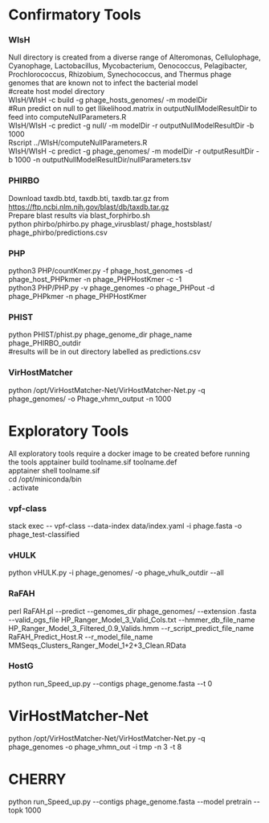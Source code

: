 # Confirmatory Tools 
### WIsH 
Null directory is created from a diverse range of Alteromonas, Cellulophage, Cyanophage, Lactobacillus, Mycobacterium, Oenococcus, Pelagibacter, Prochlorococcus, Rhizobium, Synechococcus, and Thermus phage genomes that are known not to infect the bacterial model <br /> 
#create host model directory <br /> 
WIsH/WIsH -c build -g phage_hosts_genomes/ -m modelDir  <br /> 
#Run predict on null to get llikelihood.matrix in outputNullModelResultDir to feed into computeNullParameters.R  <br /> 
WIsH/WIsH -c predict -g null/ -m modelDir -r outputNullModelResultDir -b 1000   <br /> 
Rscript ../WIsH/computeNullParameters.R  <br /> 
WIsH/WIsH -c predict -g phage_genomes/ -m modelDir -r outputResultDir -b 1000 -n outputNullModelResultDir/nullParameters.tsv <br /> 
### PHIRBO
Download taxdb.btd, taxdb.bti, taxdb.tar.gz from https://ftp.ncbi.nlm.nih.gov/blast/db/taxdb.tar.gz <br />
Prepare blast results via blast_forphirbo.sh <br />
python phirbo/phirbo.py phage_virusblast/ phage_hostsblast/ phage_phirbo/predictions.csv

### PHP
python3 PHP/countKmer.py -f phage_host_genomes -d phage_host_PHPkmer -n phage_PHPHostKmer -c -1 <br />
python3 PHP/PHP.py -v phage_genomes -o phage_PHPout -d phage_PHPkmer -n phage_PHPHostKmer <br />

### PHIST
python PHIST/phist.py phage_genome_dir phage_name phage_PHIRBO_outdir <br />
#results will be in out directory labelled as predictions.csv

### VirHostMatcher 
python /opt/VirHostMatcher-Net/VirHostMatcher-Net.py -q phage_genomes/ -o Phage_vhmn_output -n 1000 

# Exploratory Tools 
All exploratory tools require a docker image to be created before running the tools
apptainer build toolname.sif toolname.def <br /> 
apptainer shell toolname.sif <br /> 
cd /opt/miniconda/bin  <br /> 
. activate <br /> 

### vpf-class 
stack exec -- vpf-class --data-index data/index.yaml -i phage.fasta -o phage_test-classified

### vHULK
python vHULK.py -i phage_genomes/ -o phage_vhulk_outdir --all

### RaFAH
perl RaFAH.pl --predict --genomes_dir phage_genomes/ --extension .fasta --valid_ogs_file HP_Ranger_Model_3_Valid_Cols.txt --hmmer_db_file_name HP_Ranger_Model_3_Filtered_0.9_Valids.hmm --r_script_predict_file_name RaFAH_Predict_Host.R --r_model_file_name MMSeqs_Clusters_Ranger_Model_1+2+3_Clean.RData

### HostG
python run_Speed_up.py --contigs phage_genome.fasta --t 0 

# VirHostMatcher-Net
python /opt/VirHostMatcher-Net/VirHostMatcher-Net.py -q phage_genomes -o phage_vhmn_out -i tmp -n 3 -t 8 <br /> 

# CHERRY
python run_Speed_up.py --contigs phage_genome.fasta --model pretrain --topk 1000

